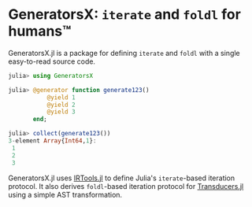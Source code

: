# GeneratorsX: `iterate` and `foldl` for humans™

GeneratorsX.jl is a package for defining `iterate` and `foldl` with a
single easy-to-read source code.

```julia
julia> using GeneratorsX

julia> @generator function generate123()
           @yield 1
           @yield 2
           @yield 3
       end;

julia> collect(generate123())
3-element Array{Int64,1}:
 1
 2
 3
```

GeneratorsX.jl uses
[IRTools.jl](https://github.com/MikeInnes/IRTools.jl) to define
Julia's `iterate`-based iteration protocol.  It also derives
`foldl`-based iteration protocol for
[Transducers.jl](https://github.com/tkf/Transducers.jl) using a simple
AST transformation.
